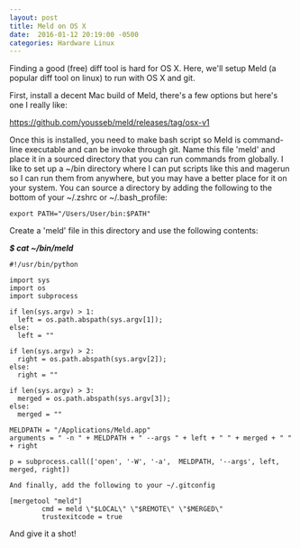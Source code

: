 ```yaml
---
layout: post
title: Meld on OS X
date:  2016-01-12 20:19:00 -0500
categories: Hardware Linux
---
```



Finding a good (free) diff tool is hard for OS X. Here, we'll setup Meld (a popular diff tool on linux) to run with OS X and git. 

First, install a decent Mac build of Meld, there's a few options but here's one I really like: 

https://github.com/yousseb/meld/releases/tag/osx-v1

Once this is installed, you need to make bash script so Meld is command-line executable and can be invoke through git. Name this file 'meld' and place it in a sourced directory that you can run commands from globally. I like to set up a ~/bin directory where I can put scripts like this and magerun so I can run them from anywhere, but you may have a better place for it on your system. You can source a directory by adding the following to the bottom of your ~/.zshrc or ~/.bash_profile:

```
export PATH="/Users/User/bin:$PATH"
```
Create a 'meld' file in this directory and use the following contents:

***$ cat ~/bin/meld***
```
#!/usr/bin/python

import sys
import os
import subprocess

if len(sys.argv) > 1:
  left = os.path.abspath(sys.argv[1]);
else:
  left = ""

if len(sys.argv) > 2:
  right = os.path.abspath(sys.argv[2]);
else:
  right = ""

if len(sys.argv) > 3:
  merged = os.path.abspath(sys.argv[3]);
else:
  merged = ""

MELDPATH = "/Applications/Meld.app"
arguments = " -n " + MELDPATH + " --args " + left + " " + merged + " " + right

p = subprocess.call(['open', '-W', '-a',  MELDPATH, '--args', left, merged, right])

And finally, add the following to your ~/.gitconfig

[mergetool "meld"]
        cmd = meld \"$LOCAL\" \"$REMOTE\" \"$MERGED\"
        trustexitcode = true
```

And give it a shot!
